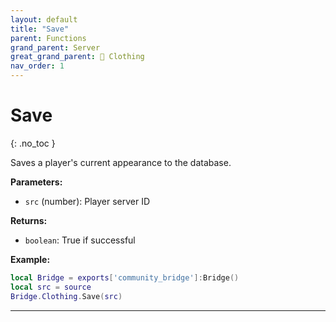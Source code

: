```yaml
---
layout: default
title: "Save"
parent: Functions
grand_parent: Server
great_grand_parent: 👔 Clothing
nav_order: 1
---
```


# Save
{: .no_toc }

Saves a player's current appearance to the database.

**Parameters:**
- `src` (number): Player server ID

**Returns:**
- `boolean`: True if successful

**Example:**
```lua
local Bridge = exports['community_bridge']:Bridge()
local src = source
Bridge.Clothing.Save(src)
```

---